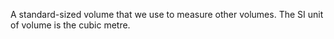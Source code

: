 A standard-sized volume that we use to measure other volumes. The SI
unit of volume is the cubic metre.
